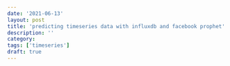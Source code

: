 ```yaml
---
date: '2021-06-13'
layout: post
title: 'predicting timeseries data with influxdb and facebook prophet'
description: ''
category:
tags: ['timeseries']
draft: true
---
```

